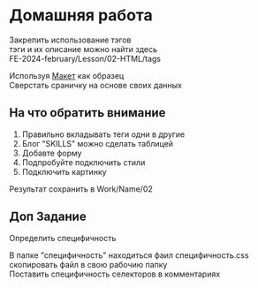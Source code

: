 # Домашняя работа  
Закрепить использование тэгов  
тэги и их описание можно найти здесь   
FE-2024-february/Lesson/02-HTML/tags

Используя [Макет](https://www.figma.com/file/ZQow7y7MzPV5H488WiuteJ/Portfolio?type=design&mode=design&t=9ZFy6trMqi1HXqrR-1) как образец  
Сверстать сраничку на основе своих данных 

## На что обратить внимание  
1) Правильно вкладывать теги одни в другие  
2) Блог "SKILLS" можно сделать таблицей  
3) Добавте форму  
4) Подпробуйте подключить стили  
5) Подключить картинку  

Результат сохранить в Work/Name/02

## Доп Задание 
Определить специфичность    
  
В папке "специфичность" находиться фаил специфичность.css  
скопировать файл в свою рабочию папку   
Поставить специфичность селекторов в комментариях  